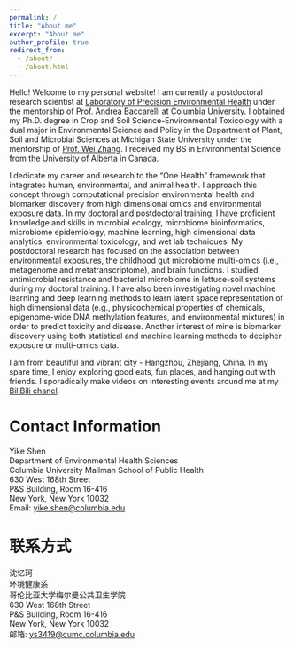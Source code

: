 ```yaml
---
permalink: /
title: "About me"
excerpt: "About me"
author_profile: true
redirect_from: 
  - /about/
  - /about.html
---
```


Hello! Welcome to my personal website! I am currently a postdoctoral research scientist at [Laboratory of Precision Environmental Health](https://www.publichealth.columbia.edu/research/laboratory-precision-environmental-health) under the mentorship of [Prof. Andrea Baccarelli](https://www.publichealth.columbia.edu/people/our-faculty/ab4303) at Columbia University. I obtained my Ph.D. degree in Crop and Soil Science-Environmental Toxicology with a dual major in Environmental Science and Policy in the Department of Plant, Soil and Microbial Sciences at Michigan State University under the mentorship of [Prof. Wei Zhang](https://www.canr.msu.edu/people/wei_zhang). I received my BS in Environmental Science from the University of Alberta in Canada. 

I dedicate my career and research to the “One Health” framework that integrates human, environmental, and animal health. I approach this concept through computational precision environmental health and biomarker discovery from high dimensional omics and environmental exposure data. In my doctoral and postdoctoral training, I have proficient knowledge and skills in microbial ecology, microbiome bioinformatics, microbiome epidemiology, machine learning, high dimensional data analytics, environmental toxicology, and wet lab techniques. My postdoctoral research has focused on the association between environmental exposures, the childhood gut microbiome multi-omics (i.e., metagenome and metatranscriptome), and brain functions. I studied antimicrobial resistance and bacterial microbiome in lettuce-soil systems during my doctoral training. I have also been investigating novel machine learning and deep learning methods to learn latent space representation of high dimensional data (e.g., physicochemical properties of chemicals, epigenome-wide DNA methylation features, and environmental mixtures) in order to predict toxicity and disease. Another interest of mine is biomarker discovery using both statistical and machine learning methods to decipher exposure or multi-omics data. 

I am from beautiful and vibrant city - Hangzhou, Zhejiang, China. In my spare time, I enjoy exploring good eats, fun places, and hanging out with friends. I sporadically make videos on interesting events around me at my [BiliBili chanel](https://space.bilibili.com/480150385).


Contact Information
=====
Yike Shen \
Department of Environmental Health Sciences \
Columbia University Mailman School of Public Health \
630 West 168th Street \
P&S Building, Room 16-416 \
New York, New York 10032\
Email: yike.shen@columbia.edu


联系方式
=====
沈忆珂 \
环境健康系 \
哥伦比亚大学梅尔曼公共卫生学院 \
630 West 168th Street \
P&S Building, Room 16-416 \
New York, New York 10032\
邮箱: ys3419@cumc.columbia.edu

